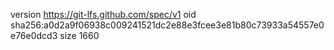 version https://git-lfs.github.com/spec/v1
oid sha256:a0d2a9f06938c009241521dc2e88e3fcee3e81b80c73933a54557e0e76e0dcd3
size 1660
